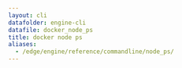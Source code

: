```yaml
---
layout: cli
datafolder: engine-cli
datafile: docker_node_ps
title: docker node ps
aliases:
  - /edge/engine/reference/commandline/node_ps/
---
```

<!--
This page is automatically generated from Docker's source code. If you want to
suggest a change to the text that appears here, open a ticket or pull request
in the source repository on GitHub:

https://github.com/docker/cli
-->
